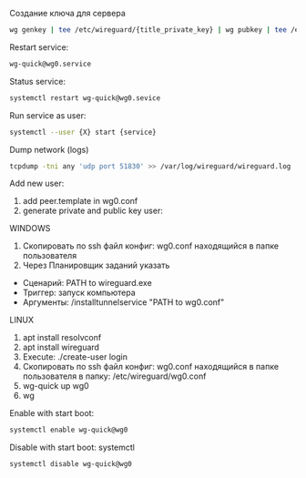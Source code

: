 Cоздание ключа для сервера
```bash
wg genkey | tee /etc/wireguard/{title_private_key} | wg pubkey | tee /etc/wireguard/{title_pub_key}
```

Restart service: 
```bash
wg-quick@wg0.service
```
Status service: 
```bash
systemctl restart wg-quick@wg0.sevice
```

Run service as user: 
```bash
systemctl --user {X} start {service}
```

Dump network (logs)
```bash
tcpdump -tni any 'udp port 51830' >> /var/log/wireguard/wireguard.log
```

Add new user:
1. add peer.template in wg0.conf
2. generate private and public key user:  

WINDOWS
1. Скопировать по ssh файл конфиг: wg0.conf находящийся в папке пользователя
2. Через Планировщик заданий указать
  - Сценарий: PATH to wireguard.exe
  - Триггер: запуск компьютера
  - Аргументы: /installtunnelservice "PATH to wg0.conf"

LINUX
1. apt install resolvconf
2. apt install wireguard
3. Execute: ./create-user login 
4. Скопировать по ssh файл конфиг: wg0.conf находящийся в папке пользователя в папку: /etc/wireguard/wg0.conf
5. wg-quick up wg0
6. wg

Enable with start boot: 
```bash
systemctl enable wg-quick@wg0
```

Disable with start boot: systemctl
```bash
systemctl disable wg-quick@wg0 
```
